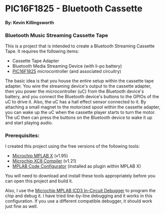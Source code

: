 PIC16F1825 - Bluetooth Cassette
===============================
#### By: Kevin Killingsworth

### Bluetooth Music Streaming Cassette Tape

This is a project that is intended to create a Bluetooth Streaming
Cassette Tape.  It requires the following items:

 * Cassette Tape Adapter
 * Bluetooth Media Streaming Device (with li-po battery)
 * [PIC16F1825][1] microcontroller (and associated circuitry)

The basic idea is that you house the entire setup within the cassette tape
adapter.  You wire the streaming device's output to the cassette adapter,
then you power the microcontroller (uC) from the Bluetooth device's battery,
and you connect the Bluetooth device's buttons to the GPIOs of the
uC to drive it.  Also, the uC has a hall effect sensor connected to it.
By attaching a small magnet to the motorized spool within the cassette adapter,
you can wake up the uC when the cassette player starts to turn the motor.
The uC then can press the buttons on the Bluetooth device to wake it up
and start playing audio.

### Prerequisites:

I created this project using the free versions of the following tools:
 * [Microchip MPLAB X][2] (v1.95)
 * [Microchip XC8 Compiler][3] (v1.21)
 * [MPLAB Code Configurator][4] (installed as plugin within MPLAB X)

You will need to download and install these tools appropriately before you
can open this project and build it.

Also, I use the [Microchip MPLAB ICD3 In-Circuit Debugger][5] to program
the chip and debug it.  I have tried line-by-line debugging and it works
in this configuration.  If you use a different compatible debugger, it should
work just fine as well.

[1]: http://www.microchip.com/wwwproducts/Devices.aspx?dDocName=en546902 "PIC 16F1825"
[2]: http://www.microchip.com/pagehandler/en-us/family/mplabx/ "MPLAB X"
[3]: http://www.microchip.com/pagehandler/en_us/devtools/mplabxc/ "MPLAB XC Compilers"
[4]: http://www.microchip.com/pagehandler/en-us/press-release/microchips-free-code-configura.html "MPLAB Code Configurator"
[5]: http://www.microchip.com/stellent/idcplg?IdcService=SS_GET_PAGE&nodeId=1406&dDocName=en537580 "MPLAB ICD 3 In-Circuit Debugger"


